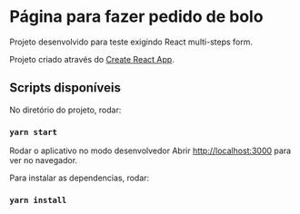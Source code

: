 # Página para fazer pedido de bolo

Projeto desenvolvido para teste exigindo React multi-steps form.

Projeto criado através do [Create React App](https://github.com/facebook/create-react-app).

## Scripts disponíveis

No diretório do projeto, rodar:

### `yarn start`

Rodar o aplicativo no modo desenvolvedor
Abrir [http://localhost:3000](http://localhost:3000) para ver no navegador.

Para instalar as dependencias, rodar: 

### `yarn install`
